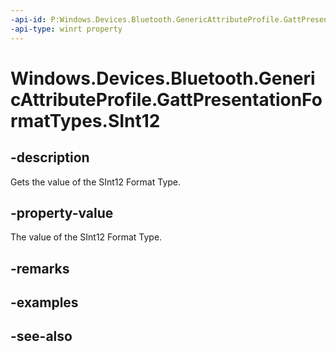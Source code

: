 ----api-id: P:Windows.Devices.Bluetooth.GenericAttributeProfile.GattPresentationFormatTypes.SInt12
-api-type: winrt property
---<!-- Property syntaxpublic byte SInt12 { get; }--># Windows.Devices.Bluetooth.GenericAttributeProfile.GattPresentationFormatTypes.SInt12## -descriptionGets the value of the SInt12 Format Type.## -property-valueThe value of the SInt12 Format Type.## -remarks## -examples## -see-also
